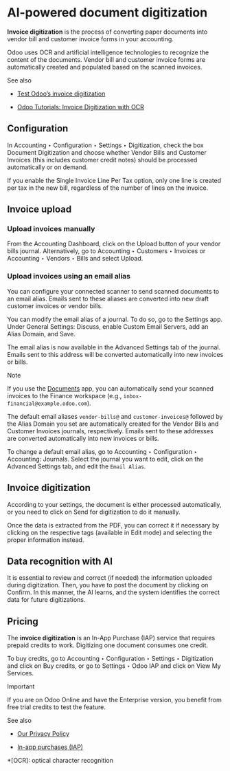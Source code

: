 # AI-powered document digitization

**Invoice digitization** is the process of converting paper documents into
vendor bill and customer invoice forms in your accounting.

Odoo uses OCR and artificial intelligence technologies to recognize the
content of the documents. Vendor bill and customer invoice forms are
automatically created and populated based on the scanned invoices.

See also

  * [Test Odoo’s invoice digitization](https://www.odoo.com/app/invoice-automation)

  * [Odoo Tutorials: Invoice Digitization with OCR](https://www.odoo.com/slides/slide/digitize-bills-with-ocr-1712)

## Configuration

In Accounting ‣ Configuration ‣ Settings ‣ Digitization, check the box
Document Digitization and choose whether Vendor Bills and Customer Invoices
(this includes customer credit notes) should be processed automatically or on
demand.

If you enable the Single Invoice Line Per Tax option, only one line is created
per tax in the new bill, regardless of the number of lines on the invoice.

## Invoice upload

### Upload invoices manually

From the Accounting Dashboard, click on the Upload button of your vendor bills
journal. Alternatively, go to Accounting ‣ Customers ‣ Invoices or Accounting
‣ Vendors ‣ Bills and select Upload.

### Upload invoices using an email alias

You can configure your connected scanner to send scanned documents to an email
alias. Emails sent to these aliases are converted into new draft customer
invoices or vendor bills.

You can modify the email alias of a journal. To do so, go to the Settings app.
Under General Settings: Discuss, enable Custom Email Servers, add an Alias
Domain, and Save.

The email alias is now available in the Advanced Settings tab of the journal.
Emails sent to this address will be converted automatically into new invoices
or bills.

Note

If you use the [Documents](../../../productivity/documents.html) app, you can
automatically send your scanned invoices to the Finance workspace (e.g.,
`inbox-financial@example.odoo.com`).

The default email aliases `vendor-bills@` and `customer-invoices@` followed by
the Alias Domain you set are automatically created for the Vendor Bills and
Customer Invoices journals, respectively. Emails sent to these addresses are
converted automatically into new invoices or bills.

To change a default email alias, go to Accounting ‣ Configuration ‣
Accounting: Journals. Select the journal you want to edit, click on the
Advanced Settings tab, and edit the `Email Alias`.

## Invoice digitization

According to your settings, the document is either processed automatically, or
you need to click on Send for digitization to do it manually.

Once the data is extracted from the PDF, you can correct it if necessary by
clicking on the respective tags (available in Edit mode) and selecting the
proper information instead.

## Data recognition with AI

It is essential to review and correct (if needed) the information uploaded
during digitization. Then, you have to post the document by clicking on
Confirm. In this manner, the AI learns, and the system identifies the correct
data for future digitizations.

## Pricing

The **invoice digitization** is an In-App Purchase (IAP) service that requires
prepaid credits to work. Digitizing one document consumes one credit.

To buy credits, go to Accounting ‣ Configuration ‣ Settings ‣ Digitization and
click on Buy credits, or go to Settings ‣ Odoo IAP and click on View My
Services.

Important

If you are on Odoo Online and have the Enterprise version, you benefit from
free trial credits to test the feature.

See also

  * [Our Privacy Policy](https://iap.odoo.com/privacy#header_6)

  * [In-app purchases (IAP)](../../../essentials/in_app_purchase.html)

  *[OCR]: optical character recognition

